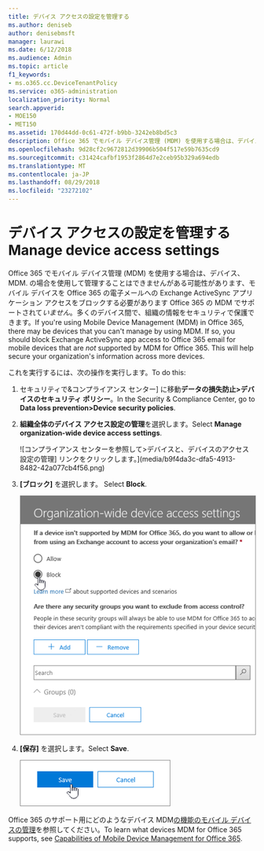 ```yaml
---
title: デバイス アクセスの設定を管理する
ms.author: deniseb
author: denisebmsft
manager: laurawi
ms.date: 6/12/2018
ms.audience: Admin
ms.topic: article
f1_keywords:
- ms.o365.cc.DeviceTenantPolicy
ms.service: o365-administration
localization_priority: Normal
search.appverid:
- MOE150
- MET150
ms.assetid: 170d44dd-0c61-472f-b9bb-3242eb8bd5c3
description: Office 365 でモバイル デバイス管理 (MDM) を使用する場合は、デバイス、MDM. の場合を使用して管理することはできませんがある可能性があります、Office 365 の MDM によってサポートされていないモバイル デバイスを Office 365 の電子メールを Exchange ActiveSync アプリケーション アクセスをブロックする必要があります。多くのデバイス間で、組織の情報をセキュリティで保護できます。
ms.openlocfilehash: 9d28cf2c9672812d39906b504f517e59b7635cd9
ms.sourcegitcommit: c31424cafbf1953f2864d7e2ceb95b329a694edb
ms.translationtype: MT
ms.contentlocale: ja-JP
ms.lasthandoff: 08/29/2018
ms.locfileid: "23272102"
---
```

# <a name="manage-device-access-settings"></a><span data-ttu-id="5d996-105">デバイス アクセスの設定を管理する</span><span class="sxs-lookup"><span data-stu-id="5d996-105">Manage device access settings</span></span>

<span data-ttu-id="5d996-p102">Office 365 でモバイル デバイス管理 (MDM) を使用する場合は、デバイス、MDM. の場合を使用して管理することはできませんがある可能性があります、モバイル デバイスを Office 365 の電子メールへの Exchange ActiveSync アプリケーション アクセスをブロックする必要があります Office 365 の MDM でサポートされて*いません*。多くのデバイス間で、組織の情報をセキュリティで保護できます。</span><span class="sxs-lookup"><span data-stu-id="5d996-p102">If you're using Mobile Device Management (MDM) in Office 365, there may be devices that you can't manage by using MDM. If so, you should block Exchange ActiveSync app access to Office 365 email for mobile devices that are  *not*  supported by MDM for Office 365. This will help secure your organization's information across more devices.</span></span> 
  
<span data-ttu-id="5d996-109">これを実行するには、次の操作を実行します。</span><span class="sxs-lookup"><span data-stu-id="5d996-109">To do this:</span></span>
  
1. <span data-ttu-id="5d996-110">セキュリティで&amp;コンプライアンス センター] に移動**データの損失防止\>デバイスのセキュリティ ポリシー**。</span><span class="sxs-lookup"><span data-stu-id="5d996-110">In the Security &amp; Compliance Center, go to **Data loss prevention\>Device security policies**.</span></span>
    
2. <span data-ttu-id="5d996-111">**組織全体のデバイス アクセス設定の管理**を選択します。</span><span class="sxs-lookup"><span data-stu-id="5d996-111">Select **Manage organization-wide device access settings**.</span></span>
    
    ![コンプライアンス センターを参照して\>デバイスと、デバイスのアクセス設定の管理] リンクをクリックします。](media/b9f4da3c-dfa5-4913-8482-42a077cb4f56.png)
  
3. <span data-ttu-id="5d996-113">**[ブロック]** を選択します。 </span><span class="sxs-lookup"><span data-stu-id="5d996-113">Select **Block**.</span></span>
    
    ![ブロックを選択すると、デバイスへのアクセスを管理します。](media/02a3dc32-2b4f-4bde-9f79-45dcb0694141.png)
  
4. <span data-ttu-id="5d996-115">**[保存]** を選択します。</span><span class="sxs-lookup"><span data-stu-id="5d996-115">Select **Save**.</span></span>
    
    ![管理デバイスのアクセス パネルの保存ボタンします。](media/ed398c5d-3845-4c64-a9e5-a3f4577f9857.png)
  
<span data-ttu-id="5d996-117">Office 365 のサポート用にどのようなデバイス MDM[の機能のモバイル デバイスの管理](capabilities-of-mobile-device-management.md)を参照してください。</span><span class="sxs-lookup"><span data-stu-id="5d996-117">To learn what devices MDM for Office 365 supports, see [Capabilities of Mobile Device Management for Office 365](capabilities-of-mobile-device-management.md).</span></span>
  

